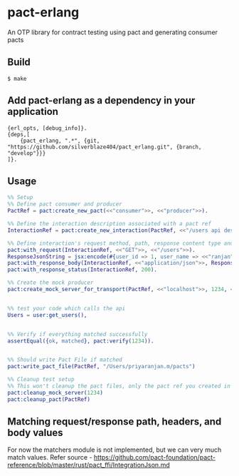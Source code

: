 pact-erlang
=====

An OTP library for contract testing using pact and generating consumer pacts 

Build
-----

    $ make


Add pact-erlang as a dependency in your application
---------------------------------------------------
```
{erl_opts, [debug_info]}.
{deps,[
    {pact_erlang, ".*", {git, "https://github.com/silverblaze404/pact_erlang.git", {branch, "develop"}}}
]}.
```

Usage
-----


```erlang
%% Setup
%% Define pact consumer and producer
PactRef = pact:create_new_pact(<<"consumer">>, <<"producer">>).

%% Define the interaction description associated with a pact ref
InteractionRef = pact:create_new_interaction(PactRef, <<"/users api desc">>).

%% Define interaction's request method, path, response content type and body as well as response code
pact:with_request(InteractionRef, <<"GET">>, <<"/users">>).
ResponseJsonString = jsx:encode(#{user_id => 1, user_name => <<"ranjan">>, age => 26}).
pact:with_response_body(InteractionRef, <<"application/json">>, ResponseJsonString).
pact:with_response_status(InteractionRef, 200).

%% Create the mock producer
pact:create_mock_server_for_transport(PactRef, <<"localhost">>, 1234, <<"http">>).


%% test your code which calls the api
Users = user:get_users(),


%% Verify if everything matched successfully
assertEqual({ok, matched}, pact:verify(1234)).


%% Should write Pact File if matched
pact:write_pact_file(PactRef, "/Users/priyaranjan.m/pacts")

%% Cleanup test setup
%% This won't cleanup the pact files, only the pact ref you created in the test setup
pact:cleanup_mock_server(1234)
pact:cleanup_pact(PactRef)
```
Matching request/response path, headers, and body values
-----

For now the matchers module is not implemented, but we can very much match values.
Refer source - https://github.com/pact-foundation/pact-reference/blob/master/rust/pact_ffi/IntegrationJson.md
